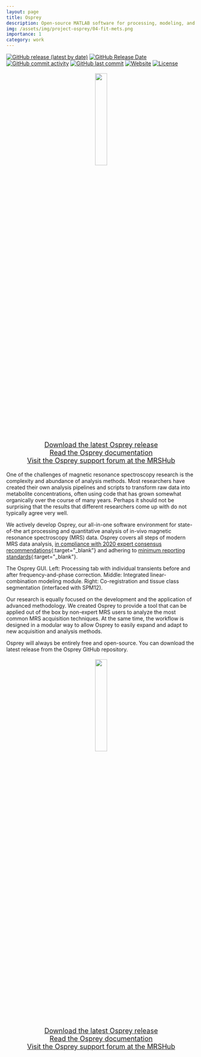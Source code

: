 ```yaml
---
layout: page
title: Osprey
description: Open-source MATLAB software for processing, modeling, and quantification of magnetic resonance spectroscopy data.
img: /assets/img/project-osprey/04-fit-mets.png
importance: 1
category: work
---
```

[![GitHub release (latest by date)](https://img.shields.io/github/v/release/schorschinho/osprey)](https://github.com/schorschinho/osprey/releases)
[![GitHub Release Date](https://img.shields.io/github/release-date/schorschinho/osprey)](https://github.com/schorschinho/osprey/releases)
[![GitHub commit activity](https://img.shields.io/github/commit-activity/m/schorschinho/osprey?foo=bar)](https://github.com/schorschinho/osprey/commits/develop)
[![GitHub last commit](https://img.shields.io/github/last-commit/schorschinho/osprey)](https://github.com/schorschinho/osprey/commits/develop)
[![Website](https://img.shields.io/website?down_color=lightgrey&down_message=offline&up_color=green&up_message=online&url=https%3A%2F%2Fschorschinho.github.io%2Fosprey)](https://schorschinho.github.io/osprey)
[![License](https://img.shields.io/github/license/schorschinho/osprey)](https://github.com/schorschinho/osprey/blob/develop/LICENSE.md)

<p style="text-align: center; font-size: large">
<img class="img-fluid rounded z-depth-1 mh-25" src="{{ '/assets/img/osprey.png' | relative_url }}" alt="" style="width: 25%" title="Download Osprey"/>
<br>
<a href="https://github.com/schorschinho/osprey/releases" target="_blank">Download the latest Osprey release</a>
<br>
<a href="https://schorschinho.github.io/osprey/" target="_blank">Read the Osprey documentation</a>
<br>
<a href="https://forum.mrshub.org/c/mrs-software/osprey/10" target="_blank">Visit the Osprey support forum at the MRSHub</a>
</p>



One of the challenges of magnetic resonance spectroscopy research is the complexity and abundance of analysis methods. Most researchers have created their own analysis pipelines and scripts to transform raw data into metabolite concentrations, often using code that has grown somewhat organically over the course of many years. Perhaps it should not be surprising that the results that different researchers come up with do not typically agree very well.

We actively develop Osprey, our all-in-one software environment for state-of-the art processing and quantitative analysis of in-vivo magnetic resonance spectroscopy (MRS) data. Osprey covers all steps of modern MRS data analysis, [in compliance with 2020 expert consensus recommendations](https://analyticalsciencejournals.onlinelibrary.wiley.com/doi/full/10.1002/nbm.4257){:target="_blank"} and adhering to [minimum reporting standards](https://analyticalsciencejournals.onlinelibrary.wiley.com/doi/10.1002/nbm.4484){:target="_blank"}.

<div class="row">
    <div class="col-sm mt-3 mt-md-0">
        <img class="img-fluid rounded z-depth-1" src="{{ '/assets/img/project-osprey/04-process-mets.png' | relative_url }}" alt="" title="OspreyProcess"/>
    </div>
    <div class="col-sm mt-3 mt-md-0">
        <img class="img-fluid rounded z-depth-1" src="{{ '/assets/img/project-osprey/04-fit-mets.png' | relative_url }}" alt="" title="OspreyFit"/>
    </div>
    <div class="col-sm mt-3 mt-md-0">
        <img class="img-fluid rounded z-depth-1" src="{{ '/assets/img/project-osprey/04-seg.png' | relative_url }}" alt="" title="OspreySeg"/>
    </div>
</div>
<div class="caption">
    The Osprey GUI. Left: Processing tab with individual transients before and after frequency-and-phase correction. Middle: Integrated linear-combination modeling module. Right: Co-registration and tissue class segmentation (interfaced with SPM12).
</div>

Our research is equally focused on the development and the application of advanced methodology. We created Osprey to provide a tool that can be applied out of the box by non-expert MRS users to analyze the most common MRS acquisition techniques. At the same time, the workflow is designed in a modular way to allow Osprey to easily expand and adapt to new acquisition and analysis methods.

Osprey will always be entirely free and open-source. You can download the latest release from the Osprey GitHub repository.

<p style="text-align: center; font-size: large">
<img class="img-fluid rounded z-depth-1 mh-25" src="{{ '/assets/img/osprey.png' | relative_url }}" alt="" style="width: 25%" title="Download Osprey"/>
<br>
<a href="https://github.com/schorschinho/osprey/releases" target="_blank">Download the latest Osprey release</a>
<br>
<a href="https://schorschinho.github.io/osprey/" target="_blank">Read the Osprey documentation</a>
<br>
<a href="https://forum.mrshub.org/c/mrs-software/osprey/10" target="_blank">Visit the Osprey support forum at the MRSHub</a>
</p>

